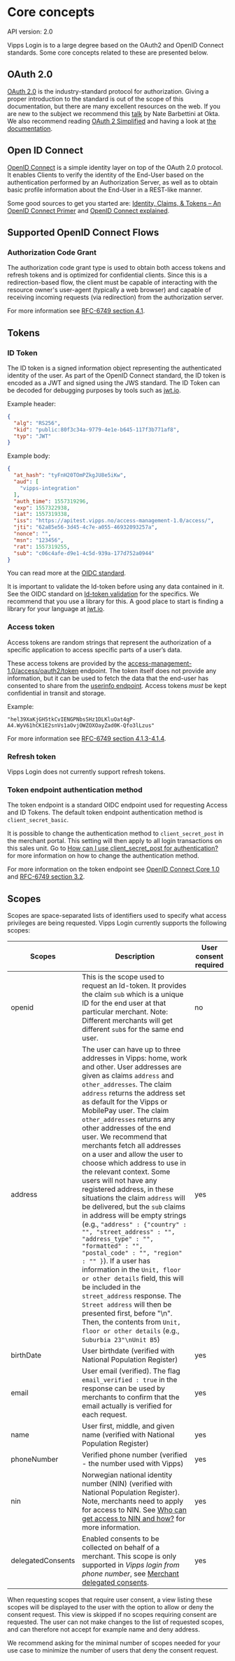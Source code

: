 <!-- START_METADATA
---
title: Core concepts
sidebar_label: Core concepts
sidebar_position: 30
description: Core concepts related to OAuth2 and OpenID Connect standards as used with Vipps login.
pagination_next: null
pagination_prev: null
---
END_METADATA -->

# Core concepts

API version: 2.0

Vipps Login is to a large degree based on the OAuth2 and OpenID Connect standards. Some core concepts related to these are presented below.

## OAuth 2.0

[OAuth 2.0](https://tools.ietf.org/html/rfc6749) is the industry-standard
protocol for authorization. Giving a proper introduction to the standard is
out of the scope of this documentation, but there are many excellent resources
on the web. If you are new to the subject we recommend this
[talk](https://www.youtube.com/watch?v=996OiexHze0 ) by Nate Barbettini at Okta.
We also recommend reading
[OAuth 2 Simplified](https://aaronparecki.com/oauth-2-simplified) and having a
look at [the documentation](https://oauth.net/2/).

## Open ID Connect

[OpenID Connect](https://openid.net/specs/openid-connect-core-1_0.html) is a
simple identity layer on top of the OAuth 2.0 protocol. It enables Clients to
verify the identity of the End-User based on the authentication performed by an
Authorization Server, as well as to obtain basic profile information about the
End-User in a REST-like manner.

Some good sources to get you started are:
[Identity, Claims, & Tokens – An OpenID Connect Primer](https://developer.okta.com/blog/2017/07/25/oidc-primer-part-1)
and
[OpenID Connect explained](https://connect2id.com/learn/openid-connect).

## Supported OpenID Connect Flows

### Authorization Code Grant

The authorization code grant type is used to obtain both access tokens and
refresh tokens and is optimized for confidential clients. Since this is a
redirection-based flow, the client must be capable of interacting with the
resource owner's user-agent (typically a web browser) and capable of receiving
incoming requests (via redirection)
from the authorization server.

For more information see
[RFC-6749 section 4.1](https://tools.ietf.org/html/rfc6749#section-4.1).

## Tokens

### ID Token

The ID token is a signed information object representing the authenticated identity of the user.
As part of the OpenID Connect standard, the ID token is encoded as a JWT and signed using the JWS standard.
The ID Token can be decoded for debugging purposes by tools such as [jwt.io](https://jwt.io/).

Example header:

```json
{
  "alg": "RS256",
  "kid": "public:80f3c34a-9779-4e1e-b645-117f3b771af8",
  "typ": "JWT"
}
```

Example body:

```json
{
  "at_hash": "tyFnH20TOmPZkgJU8e5iKw",
  "aud": [
    "vipps-integration"
  ],
  "auth_time": 1557319296,
  "exp": 1557322938,
  "iat": 1557319338,
  "iss": "https://apitest.vipps.no/access-management-1.0/access/",
  "jti": "62a85e56-3d45-4c7e-a055-46932093257a",
  "nonce": "",
  "msn": "123456",
  "rat": 1557319255,
  "sub": "c06c4afe-d9e1-4c5d-939a-177d752a0944"
}
```

You can read more at the [OIDC standard](https://openid.net/specs/openid-connect-core-1_0.html#IDToken).

It is important to validate the Id-token before using any data contained in it.
See the OIDC standard on
[Id-token validation](https://openid.net/specs/openid-connect-core-1_0.html#IDTokenValidation)
for the specifics. We recommend that you use a library for this. A good place
to start is finding a library for your language at [jwt.io](https://jwt.io/#libraries-io).

### Access token

Access tokens are random strings that represent the authorization of a
specific application to access specific parts of a user’s data.

These access tokens are provided by the
[access-management-1.0/access/oauth2/token][access-token-endpoint]
endpoint.
The token itself does not provide any information, but it can be used to
fetch the data that the end-user has consented to share from the
[userinfo endpoint](integration.md#userinfo).
Access tokens *must* be kept confidential in transit and storage.

Example:

```text
"hel39XaKjGH5tkCvIENGPNbsSHz1DLKluOat4qP-A4.WyV61hCK1E2snVs1aOvjOWZOXOayZad0K-Qfo3lLzus"
```

For more information see [RFC-6749 section 4.1.3-4.1.4](https://tools.ietf.org/html/rfc6749#section-4.1.3).

### Refresh token

Vipps Login does not currently support refresh tokens.

### Token endpoint authentication method

The token endpoint is a standard OIDC endpoint used for requesting Access and ID Tokens.
The default token endpoint authentication method is `client_secret_basic`.

It is possible to change the authentication method to `client_secret_post` in the merchant portal. This setting will then apply to all login transactions on this sales unit.
Go to [How can I use client_secret_post for authentication?](../vipps-login-api-faq.md#how-can-i-use-client_secret_post-for-authentication) for more information on how to change the authentication method.

For more information on the token endpoint see [OpenID Connect Core 1.0](https://openid.net/specs/openid-connect-core-1_0.html#TokenEndpoint) and [RFC-6749 section 3.2](https://tools.ietf.org/html/rfc6749#section-3.2).

## Scopes

Scopes are space-separated lists of identifiers used to specify what access privileges are being requested.
Vipps Login currently supports the following scopes:

| Scopes | Description | User consent required |
|--------|-------------|-----------------------|
| openid | This is the scope used to request an Id-token. It provides the claim `sub` which is a unique ID for the end user at that particular merchant. Note: Different merchants will get different `sub`s for the same end user. | no |
| address | The user can have up to three addresses in Vipps: home, work and other. User addresses are given as claims `address` and `other_addresses`. The claim `address` returns the address set as default for the Vipps or MobilePay user. The claim `other_addresses` returns any other addresses of the end user.  We recommend that merchants fetch all addresses on a user and allow the user to choose which address to use in the relevant context. Some users will not have any registered address, in these situations the claim `address` will be delivered, but the `sub` claims in address will be empty strings (e.g., `"address" : {"country" : "", "street_address" : "", "address_type" : "", "formatted" : "", "postal_code" : "", "region" : "" }`). If a user has information in the `Unit, floor or other details` field, this will be included in the `street_address` response. The `Street address` will then be presented first, before "\n". Then, the contents from `Unit, floor or other details` (e.g., `Suburbia 23"\nUnit B5`) | yes |
| birthDate | User birthdate (verified with National Population Register) | yes |
| email | User email (verified). The flag `email_verified : true` in the response can be used by merchants to confirm that the email actually is verified for each request. | yes |
| name | User first, middle, and given name (verified with National Population Register) | yes |
| phoneNumber | Verified phone number (verified - the number used with Vipps) | yes |
| nin | Norwegian national identity number (NIN) (verified with National Population Register). Note, merchants need to apply for access to NIN. See [Who can get access to NIN and how?](../vipps-login-api-faq.md#who-can-get-access-to-nin-and-how) for more information. | yes |
| delegatedConsents | Enabled consents to be collected on behalf of a merchant. This scope is only supported in *Vipps login from phone number*, see [Merchant delegated consents](flows/phone-number-ciba-flows.md#merchants-delegated-consents). | yes |

When requesting scopes that require user consent, a view listing these scopes
will be displayed to the user with the option to allow or deny the consent
request. This view is skipped if no scopes requiring consent are requested.
The user can not make changes to the list of requested scopes, and can
therefore not accept for example name and deny address.

We recommend asking for the minimal number of scopes needed for your use case to
minimize the number of users that deny the consent request.

[access-token-endpoint]: https://developer.vippsmobilepay.com/api/login/#tag/Login-API/operation/oauth2Token
